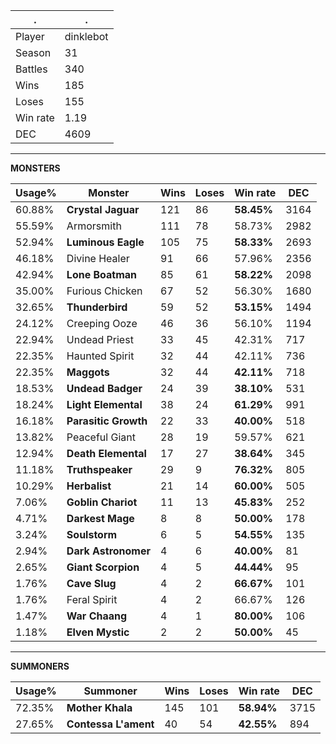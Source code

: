 .|.
|-|-
Player|dinklebot
Season|31
Battles|340
Wins|185
Loses|155
Win rate|1.19
DEC|4609

---
**MONSTERS**

Usage%|Monster|Wins|Loses|Win rate|DEC|
-|-|-|-|-|-|
60.88%|**Crystal Jaguar**|121|86|**58.45%**|3164|
55.59%|Armorsmith|111|78|58.73%|2982|
52.94%|**Luminous Eagle**|105|75|**58.33%**|2693|
46.18%|Divine Healer|91|66|57.96%|2356|
42.94%|**Lone Boatman**|85|61|**58.22%**|2098|
35.00%|Furious Chicken|67|52|56.30%|1680|
32.65%|**Thunderbird**|59|52|**53.15%**|1494|
24.12%|Creeping Ooze|46|36|56.10%|1194|
22.94%|Undead Priest|33|45|42.31%|717|
22.35%|Haunted Spirit|32|44|42.11%|736|
22.35%|**Maggots**|32|44|**42.11%**|718|
18.53%|**Undead Badger**|24|39|**38.10%**|531|
18.24%|**Light Elemental**|38|24|**61.29%**|991|
16.18%|**Parasitic Growth**|22|33|**40.00%**|518|
13.82%|Peaceful Giant|28|19|59.57%|621|
12.94%|**Death Elemental**|17|27|**38.64%**|345|
11.18%|**Truthspeaker**|29|9|**76.32%**|805|
10.29%|**Herbalist**|21|14|**60.00%**|505|
7.06%|**Goblin Chariot**|11|13|**45.83%**|252|
4.71%|**Darkest Mage**|8|8|**50.00%**|178|
3.24%|**Soulstorm**|6|5|**54.55%**|135|
2.94%|**Dark Astronomer**|4|6|**40.00%**|81|
2.65%|**Giant Scorpion**|4|5|**44.44%**|95|
1.76%|**Cave Slug**|4|2|**66.67%**|101|
1.76%|Feral Spirit|4|2|66.67%|126|
1.47%|**War Chaang**|4|1|**80.00%**|106|
1.18%|**Elven Mystic**|2|2|**50.00%**|45|

---
**SUMMONERS**

Usage%|Summoner|Wins|Loses|Win rate|DEC|
-|-|-|-|-|-|
72.35%|**Mother Khala**|145|101|**58.94%**|3715|
27.65%|**Contessa L'ament**|40|54|**42.55%**|894|
